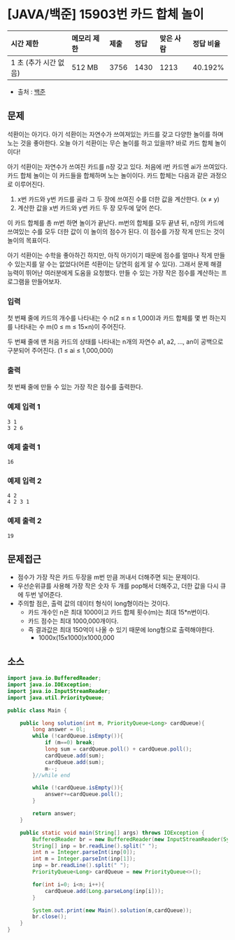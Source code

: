 # [JAVA/백준] 15903번 카드 합체 놀이

| 시간 제한             | 메모리 제한 | 제출 | 정답 | 맞은 사람 | 정답 비율 |
| :-------------------- | :---------- | :--- | :--- | :-------- | :-------- |
| 1 초 (추가 시간 없음) | 512 MB      | 3756 | 1430 | 1213      | 40.192%   |

- 출처 : [백준](https://www.acmicpc.net/problem/15903)

## 문제

석환이는 아기다. 아기 석환이는 자연수가 쓰여져있는 카드를 갖고 다양한 놀이를 하며 노는 것을 좋아한다. 오늘 아기 석환이는 무슨 놀이를 하고 있을까? 바로 카드 합체 놀이이다!

아기 석환이는 자연수가 쓰여진 카드를 n장 갖고 있다. 처음에 i번 카드엔 ai가 쓰여있다. 카드 합체 놀이는 이 카드들을 합체하며 노는 놀이이다. 카드 합체는 다음과 같은 과정으로 이루어진다.

1. x번 카드와 y번 카드를 골라 그 두 장에 쓰여진 수를 더한 값을 계산한다. (x ≠ y)
2. 계산한 값을 x번 카드와 y번 카드 두 장 모두에 덮어 쓴다.

이 카드 합체를 총 m번 하면 놀이가 끝난다. m번의 합체를 모두 끝낸 뒤, n장의 카드에 쓰여있는 수를 모두 더한 값이 이 놀이의 점수가 된다. 이 점수를 가장 작게 만드는 것이 놀이의 목표이다.

아기 석환이는 수학을 좋아하긴 하지만, 아직 아기이기 때문에 점수를 얼마나 작게 만들 수 있는지를 알 수는 없었다(어른 석환이는 당연히 쉽게 알 수 있다). 그래서 문제 해결 능력이 뛰어난 여러분에게 도움을 요청했다. 만들 수 있는 가장 작은 점수를 계산하는 프로그램을 만들어보자.

### 입력

첫 번째 줄에 카드의 개수를 나타내는 수 n(2 ≤ n ≤ 1,000)과 카드 합체를 몇 번 하는지를 나타내는 수 m(0 ≤ m ≤ 15×n)이 주어진다.

두 번째 줄에 맨 처음 카드의 상태를 나타내는 n개의 자연수 a1, a2, …, an이 공백으로 구분되어 주어진다. (1 ≤ ai ≤ 1,000,000)

### 출력

첫 번째 줄에 만들 수 있는 가장 작은 점수를 출력한다.

### 예제 입력 1 

```
3 1
3 2 6
```

### 예제 출력 1 

```
16
```

### 예제 입력 2 

```
4 2
4 2 3 1
```

### 예제 출력 2 

```
19
```



## 문제접근

- 점수가 가장 작은 카드 두장을 m번 만큼 꺼내서 더해주면 되는 문제이다. 
- 우선순위큐를 사용해 가장 작은 숫자 두 개를 pop해서 더해주고, 더한 값을 다시 큐에 두번 넣어준다. 
- 주의할 점은, 출력 값의 데이터 형식이 long형이라는 것이다.
  - 카드 개수인 n은 최대 1000이고 카드 합체 횟수(m)는 최대 15*n번이다. 
  - 카드 점수는 최대 1000,000개이다. 
  - 즉 결과값은 최대 150억이 나올 수 있기 때문에 long형으로 출력해야한다.
    - 1000x(15x1000)x1000,000



## 소스

```java
import java.io.BufferedReader;
import java.io.IOException;
import java.io.InputStreamReader;
import java.util.PriorityQueue;

public class Main {

    public long solution(int m, PriorityQueue<Long> cardQueue){
        long answer = 0l;
        while (!cardQueue.isEmpty()){
            if (m==0) break;
            long sum = cardQueue.poll() + cardQueue.poll();
            cardQueue.add(sum);
            cardQueue.add(sum);
            m--;
        }//while end

        while (!cardQueue.isEmpty()){
            answer+=cardQueue.poll();
        }

        return answer;
    }

    public static void main(String[] args) throws IOException {
        BufferedReader br = new BufferedReader(new InputStreamReader(System.in));
        String[] inp = br.readLine().split(" ");
        int n = Integer.parseInt(inp[0]);
        int m = Integer.parseInt(inp[1]);
        inp = br.readLine().split(" ");
        PriorityQueue<Long> cardQueue = new PriorityQueue<>();

        for(int i=0; i<n; i++){
            cardQueue.add(Long.parseLong(inp[i]));
        }

        System.out.print(new Main().solution(m,cardQueue));
        br.close();
    }
}
```

